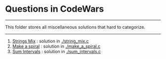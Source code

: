 # Questions in CodeWars

---

This folder stores all miscellaneous solutions that hard to categorize.

---

1. [Strings Mix](https://www.codewars.com/kata/5629db57620258aa9d000014) : solution in [./string_mix.c](./string_mix.c)
2. [Make a spiral](https://www.codewars.com/kata/534e01fbbb17187c7e0000c6) : solution in [./make_a_spiral.c](./make_a_spiral.c)
2. [Sum Intervals](https://www.codewars.com/kata/52b7ed099cdc285c300001cd/c) : solution in [./sum_intervals.c](./sum_intervals.c)
